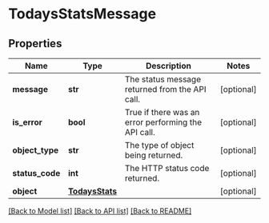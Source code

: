 # TodaysStatsMessage

## Properties
Name | Type | Description | Notes
------------ | ------------- | ------------- | -------------
**message** | **str** | The status message returned from the API call. | [optional] 
**is_error** | **bool** | True if there was an error performing the API call. | [optional] 
**object_type** | **str** | The type of object being returned. | [optional] 
**status_code** | **int** | The HTTP status code returned. | [optional] 
**object** | [**TodaysStats**](TodaysStats.md) |  | [optional] 

[[Back to Model list]](../README.md#documentation-for-models) [[Back to API list]](../README.md#documentation-for-api-endpoints) [[Back to README]](../README.md)


